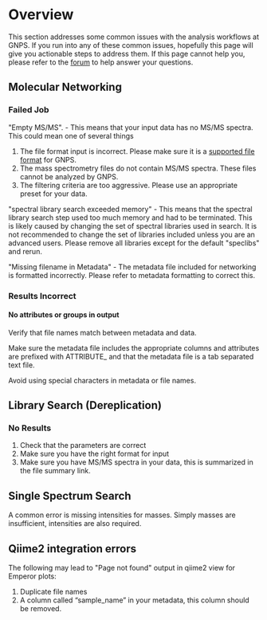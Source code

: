 # Overview

This section addresses some common issues with the analysis workflows at GNPS. If you run into any of these common issues, hopefully this page will give you actionable steps to address them. If this page cannot help you, please refer to the [forum](https://groups.google.com/forum/#!forum/molecular_networking_bug_reports) to help answer your questions.

## Molecular Networking

### Failed Job

"Empty MS/MS". - This means that your input data has no MS/MS spectra. This could mean one of several things

1. The file format input is incorrect. Please make sure it is a [supported file format](fileconversion.md) for GNPS.
2. The mass spectrometry files do not contain MS/MS spectra. These files cannot be analyzed by GNPS.
3. The filtering criteria are too aggressive. Please use an appropriate preset for your data.

"spectral library search exceeded memory" - This means that the spectral library search step used too much memory and had to be terminated. This is likely caused by changing the set of spectral libraries used in search. It is not recommended to change the set of libraries included unless you are an advanced users. Please remove all libraries except for the default "speclibs" and rerun.

"Missing filename in Metadata" - The metadata file included for networking is formatted incorrectly. Please refer to metadata formatting to correct this.

### Results Incorrect

#### No attributes or groups in output

Verify that file names match between metadata and data.

Make sure the metadata file includes the appropriate columns and attributes are prefixed with ATTRIBUTE_ and that the metadata file is a tab separated text file.

Avoid using special characters in metadata or file names.

## Library Search (Dereplication)

### No Results

1. Check that the parameters are correct
2. Make sure you have the right format for input
3. Make sure you have MS/MS spectra in your data, this is summarized in the file summary link. 

## Single Spectrum Search

A common error is missing intensities for masses. Simply masses are insufficient, intensities are also required.

## Qiime2 integration errors
The following may lead to "Page not found" output in qiime2 view for Emperor plots:
1. Duplicate file names
2. A column called “sample_name” in your metadata, this column should be removed. 
